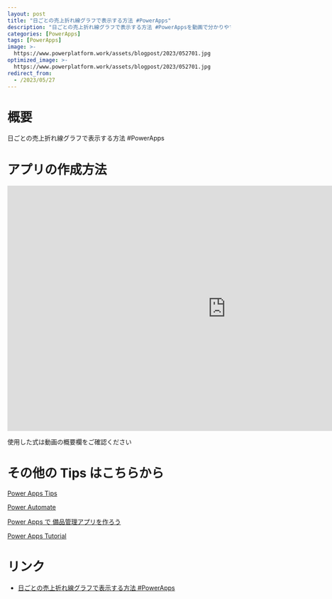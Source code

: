 ```yaml
---
layout: post
title: "日ごとの売上折れ線グラフで表示する方法 #PowerApps"
description: "日ごとの売上折れ線グラフで表示する方法 #PowerAppsを動画で分かりやすく解説"
categories: [PowerApps]
tags: [PowerApps]
image: >-
  https://www.powerplatform.work/assets/blogpost/2023/052701.jpg
optimized_image: >-
  https://www.powerplatform.work/assets/blogpost/2023/052701.jpg
redirect_from:
  - /2023/05/27
---
```



#  概要

日ごとの売上折れ線グラフで表示する方法 #PowerApps


# アプリの作成方法

<iframe width="983" height="553" src="https://www.youtube.com/embed/2iKzKSXCFss" title="YouTube video player" frameborder="0" allow="accelerometer; autoplay; clipboard-write; encrypted-media; gyroscope; picture-in-picture" allowfullscreen></iframe>


使用した式は動画の概要欄をご確認ください


# その他の Tips はこちらから

[Power Apps Tips](https://www.youtube.com/watch?v=VrAQf3JQ7yM&list=PLVhFi1fb3DqakSLVMn22DDcySXh9jtzi- )


[Power Automate](https://www.youtube.com/watch?v=-YnJYT0ASEM&list=PLVhFi1fb3Dqbzic6GieqnLFgD3aTj-eHA)


[Power Apps で 備品管理アプリを作ろう](https://www.youtube.com/playlist?list=PLVhFi1fb3DqZM3HKb8Hea6XEL96990Fyn)


[Power Apps Tutorial](https://www.youtube.com/playlist?list=PLVhFi1fb3DqalxpL974VvAJvV4iWoSbe_)


# リンク


- [日ごとの売上折れ線グラフで表示する方法 #PowerApps](https://www.youtube.com/watch?v=2iKzKSXCFss)

